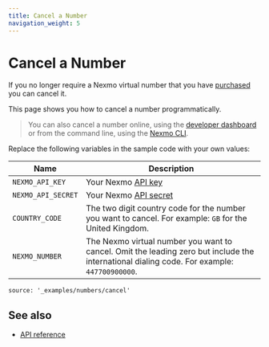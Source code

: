 ```yaml
---
title: Cancel a Number
navigation_weight: 5
---
```


# Cancel a Number

If you no longer require a Nexmo virtual number that you have [purchased]() you can cancel it.

This page shows you how to cancel a number programmatically.

> You can also cancel a number online, using the [developer dashboard](https://dashboard.nexmo.com/your-numbers) or from the command line, using the [Nexmo CLI](https://github.com/Nexmo/nexmo-cli#cancelling-a-number).

Replace the following variables in the sample code with your own values:

Name | Description
--|--
`NEXMO_API_KEY` | Your Nexmo [API key](https://developer.nexmo.com/concepts/guides/authentication#api-key-and-secret)
`NEXMO_API_SECRET` | Your Nexmo [API secret](https://developer.nexmo.com/concepts/guides/authentication#api-key-and-secret)
`COUNTRY_CODE` | The two digit country code for the number you want to cancel. For example: `GB` for the United Kingdom.
`NEXMO_NUMBER` | The Nexmo virtual number you want to cancel. Omit the leading zero but include the international dialing code. For example: `447700900000`.

```code_snippets
source: '_examples/numbers/cancel'
```

## See also

* [API reference](/api/numbers)